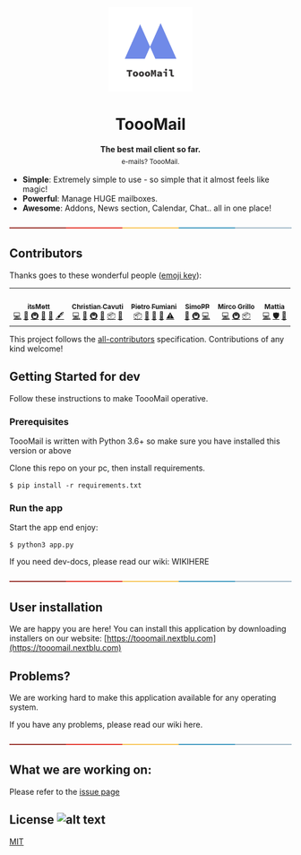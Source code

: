 <p align="center">
  <img src="https://raw.githubusercontent.com/MattiaFailla/ToooMail/master/docs/images/logos/logo_transparent.png" alt="Logo" width="150" height="150" />
</p>
<h1 align="center">ToooMail</h1>
<p align="center">
  <b>The best mail client so far.</b>
  <br>
  <sub>e-mails? ToooMail.<sub>
</p>


* **Simple**: Extremely simple to use - so simple that it almost feels like magic!
* **Powerful**: Manage HUGE mailboxes.
* **Awesome**: Addons, News section, Calendar, Chat.. all in one place!

[![-----------------------------------------------------](https://raw.githubusercontent.com/MattiaFailla/Jelly/master/docs/img/colored.png)](#getting-started)


## Contributors

Thanks goes to these wonderful people ([emoji key](https://allcontributors.org/docs/en/emoji-key)):

<!-- ALL-CONTRIBUTORS-LIST:START - Do not remove or modify this section -->
<!-- prettier-ignore-start -->
<!-- markdownlint-disable -->
<table>
  <tr>
    <td align="center"><a href="https://github.com/MattiaFailla"><img src="https://avatars3.githubusercontent.com/u/11872425?v=4" width="100px;" alt=""/><br /><sub><b>itsMett</b></sub></a><br /><a href="https://github.com/MattiaFailla/ToooMail/commits?author=MattiaFailla" title="Code">💻</a> <a href="#ideas-MattiaFailla" title="Ideas, Planning, & Feedback">🤔</a> <a href="#infra-MattiaFailla" title="Infrastructure (Hosting, Build-Tools, etc)">🚇</a> <a href="#maintenance-MattiaFailla" title="Maintenance">🚧</a> <a href="#design-MattiaFailla" title="Design">🎨</a> <a href="#content-MattiaFailla" title="Content">🖋</a></td>
    <td align="center"><a href="https://github.com/Kavuti"><img src="https://avatars0.githubusercontent.com/u/38943854?v=4" width="100px;" alt=""/><br /><sub><b>Christian Cavuti</b></sub></a><br /><a href="https://github.com/MattiaFailla/ToooMail/commits?author=Kavuti" title="Code">💻</a> <a href="#design-Kavuti" title="Design">🎨</a> <a href="#infra-Kavuti" title="Infrastructure (Hosting, Build-Tools, etc)">🚇</a> <a href="#ideas-Kavuti" title="Ideas, Planning, & Feedback">🤔</a> <a href="#platform-Kavuti" title="Packaging/porting to new platform">📦</a> <a href="#tool-Kavuti" title="Tools">🔧</a></td>
    <td align="center"><a href="https://github.com/basic-ph"><img src="https://avatars2.githubusercontent.com/u/35763852?v=4" width="100px;" alt=""/><br /><sub><b>Pietro Fumiani</b></sub></a><br /><a href="#platform-basic-ph" title="Packaging/porting to new platform">📦</a> <a href="#plugin-basic-ph" title="Plugin/utility libraries">🔌</a> <a href="#question-basic-ph" title="Answering Questions">💬</a> <a href="#tool-basic-ph" title="Tools">🔧</a> <a href="https://github.com/MattiaFailla/ToooMail/commits?author=basic-ph" title="Tests">⚠️</a></td>
    <td align="center"><a href="https://github.com/SimoPP"><img src="https://avatars0.githubusercontent.com/u/36734723?v=4" width="100px;" alt=""/><br /><sub><b>SimoPP</b></sub></a><br /><a href="#ideas-SimoPP" title="Ideas, Planning, & Feedback">🤔</a> <a href="#infra-SimoPP" title="Infrastructure (Hosting, Build-Tools, etc)">🚇</a> <a href="https://github.com/MattiaFailla/ToooMail/commits?author=SimoPP" title="Code">💻</a></td>
    <td align="center"><a href="https://github.com/iflare3g"><img src="https://avatars1.githubusercontent.com/u/15129491?v=4" width="100px;" alt=""/><br /><sub><b>Mirco Grillo</b></sub></a><br /><a href="https://github.com/MattiaFailla/ToooMail/commits?author=iflare3g" title="Code">💻</a> <a href="#infra-iflare3g" title="Infrastructure (Hosting, Build-Tools, etc)">🚇</a> <a href="#platform-iflare3g" title="Packaging/porting to new platform">📦</a></td>
    <td align="center"><a href="https://fiveshots.tech"><img src="https://avatars0.githubusercontent.com/u/23456189?v=4" width="100px;" alt=""/><br /><sub><b>Mattia</b></sub></a><br /><a href="https://github.com/MattiaFailla/ToooMail/commits?author=nocturn9x" title="Code">💻</a> <a href="#security-nocturn9x" title="Security">🛡️</a> <a href="#ideas-nocturn9x" title="Ideas, Planning, & Feedback">🤔</a></td>
  </tr>
</table>

<!-- markdownlint-enable -->
<!-- prettier-ignore-end -->
<!-- ALL-CONTRIBUTORS-LIST:END -->

This project follows the [all-contributors](https://github.com/all-contributors/all-contributors) specification. Contributions of any kind welcome!

## Getting Started for dev
Follow these instructions to make ToooMail operative.

### Prerequisites
ToooMail is written with Python 3.6+ so make sure you have installed this version or above

Clone this repo on your pc, then install requirements.

```
$ pip install -r requirements.txt
```

### Run the app
Start the app end enjoy:

```
$ python3 app.py
```

If you need dev-docs, please read our wiki: WIKIHERE


[![-----------------------------------------------------](https://raw.githubusercontent.com/MattiaFailla/Jelly/master/docs/img/colored.png)](#tests)

## User installation

We are happy you are here! You can install this application 
by downloading installers on our website: [https://tooomail.nextblu.com](https://tooomail.nextblu.com) 

## Problems?
We are working hard to make this application available for any operating system.

If you have any problems, please read our wiki here.

[![-----------------------------------------------------](https://raw.githubusercontent.com/MattiaFailla/Jelly/master/docs/img/colored.png)](#contribute)
## What we are working on:
Please refer to the [issue page](https://github.com/MattiaFailla/ToooMail/issues?q=is%3Aissue+is%3Aopen+label%3Aenhancement)

## License ![alt text](https://img.shields.io/npm/l/express.svg)
[MIT](https://choosealicense.com/licenses/mit/)
